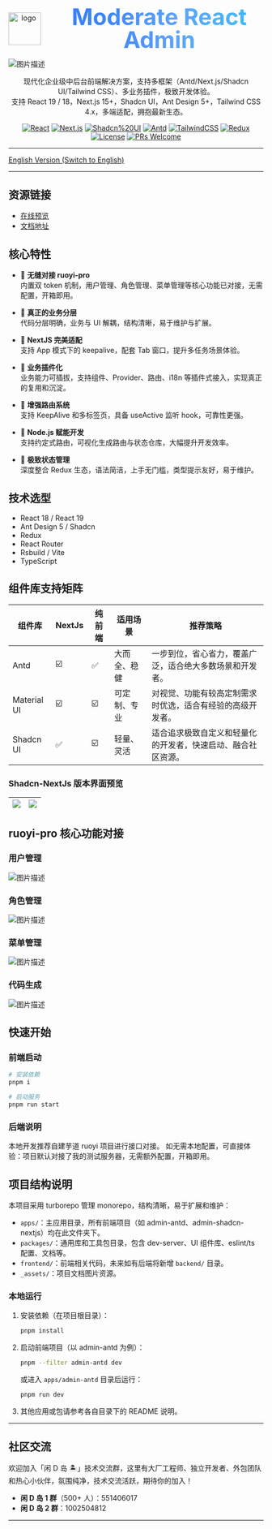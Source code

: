 
<div align="center" style="display: flex; flex-direction: row; align-items: center; justify-content: center; gap: 16px;">
  <img src="./_assets/logo.png" alt="logo" height="64" style="vertical-align: middle; margin-right: 12px;" />
  <span style="font-size:2.8rem; font-weight: bold; vertical-align: middle; background: linear-gradient(90deg, #3b82f6 20%, #60a5fa 60%, #38bdf8 100%); -webkit-background-clip: text; -webkit-text-fill-color: transparent; display: inline-block; line-height: 1;">Moderate React Admin</span>
</div>

![图片描述](./_assets/info.png)

<div align="center">

现代化企业级中后台前端解决方案，支持多框架（Antd/Next.js/Shadcn UI/Tailwind CSS）、多业务插件，极致开发体验。
<br />
支持 React 19 / 18，Next.js 15+，Shadcn UI，Ant Design 5+，Tailwind CSS 4.x，多端适配，拥抱最新生态。

[![React](https://img.shields.io/badge/React-19.x%20%7C%2018.x-blue?style=flat-square)](https://react.dev/)
[![Next.js](https://img.shields.io/badge/Next.js-15%2B-black?style=flat-square)](https://nextjs.org/)
[![Shadcn%20UI](https://img.shields.io/badge/Shadcn--UI-%F0%9F%92%96-lightgrey?style=flat-square)](https://ui.shadcn.com/)
[![Antd](https://img.shields.io/badge/Antd-5.x-blue?style=flat-square)](https://ant.design/)
[![TailwindCSS](https://img.shields.io/badge/TailwindCSS-4.x-06B6D4?style=flat-square&logo=tailwindcss)](https://tailwindcss.com/)
[![Redux](https://img.shields.io/badge/Redux-Toolkit-purple?style=flat-square)](https://redux-toolkit.js.org/)
[![License](https://img.shields.io/github/license/DLand-Team/moderate-react-admin?style=flat-square)](./LICENSE)
[![PRs Welcome](https://img.shields.io/badge/PRs-welcome-brightgreen.svg?style=flat-square)](https://github.com/DLand-Team/moderate-react-admin/pulls)

</div>

---

[English Version (Switch to English)](./README.zh-CN.md)

---

## 资源链接

- [在线预览](http://111.229.110.163/)
- [文档地址](https://dland-team.github.io/moderate-react-admin/)

## 核心特性

- 🍎 **无缝对接 ruoyi-pro**  
  内置双 token 机制，用户管理、角色管理、菜单管理等核心功能已对接，无需配置，开箱即用。

- 🍇 **真正的业务分层**  
  代码分层明确，业务与 UI 解耦，结构清晰，易于维护与扩展。

- 🥥 **NextJS 完美适配**  
  支持 App 模式下的 keepalive，配套 Tab 窗口，提升多任务场景体验。

- 🥕 **业务插件化**  
  业务能力可插拔，支持组件、Provider、路由、i18n 等插件式接入，实现真正的复用和沉淀。

- 🍞 **增强路由系统**  
  支持 KeepAlive 和多标签页，具备 useActive 监听 hook，可靠性更强。

- 🥦 **Node.js 赋能开发**  
  支持约定式路由，可视化生成路由与状态仓库，大幅提升开发效率。

- 🥑 **极致状态管理**  
  深度整合 Redux 生态，语法简洁，上手无门槛，类型提示友好，易于维护。

## 技术选型

- React 18 / React 19
- Ant Design 5 / Shadcn
- Redux
- React Router
- Rsbuild / Vite
- TypeScript

## 组件库支持矩阵

| 组件库      | NextJs | 纯前端 | 适用场景     | 推荐策略                                                     |
| ----------- | ------ | ------ | ------------ | ------------------------------------------------------------ |
| Antd        | ☑️     | ✅     | 大而全、稳健 | 一步到位，省心省力，覆盖广泛，适合绝大多数场景和开发者。     |
| Material UI | ☑️     | ☑️     | 可定制、专业 | 对视觉、功能有较高定制需求时优选，适合有经验的高级开发者。   |
| Shadcn UI   | ✅     | ☑️     | 轻量、灵活   | 适合追求极致自定义和轻量化的开发者，快速启动、融合社区资源。 |

### Shadcn-NextJs 版本界面预览

| ![](_assets/shadcn-nextjs-2.png) | ![](_assets/shadcn-nexts-1.png) |
| :------------------------------: | :-----------------------------: |

## ruoyi-pro 核心功能对接

### 用户管理

![图片描述](./_assets/user.png)

### 角色管理

![图片描述](./_assets/role.png)

### 菜单管理

![图片描述](./_assets/menu.png)

### 代码生成

![图片描述](./_assets/code.png)

## 快速开始

### 前端启动

```bash
# 安装依赖
pnpm i

# 启动服务
pnpm run start
```

### 后端说明

本地开发推荐自建芋道 ruoyi 项目进行接口对接。
如无需本地配置，可直接体验：项目默认对接了我的测试服务器，无需额外配置，开箱即用。

## 项目结构说明

本项目采用 turborepo 管理 monorepo，结构清晰，易于扩展和维护：

- `apps/`：主应用目录，所有前端项目（如 admin-antd、admin-shadcn-nextjs）均在此文件夹下。
- `packages/`：通用库和工具包目录，包含 dev-server、UI 组件库、eslint/ts 配置、文档等。
- `frontend/`：前端相关代码，未来如有后端将新增 `backend/` 目录。
- `_assets/`：项目文档图片资源。

### 本地运行

1. 安装依赖（在项目根目录）：
   ```bash
   pnpm install
   ```
2. 启动前端项目（以 admin-antd 为例）：
   ```bash
   pnpm --filter admin-antd dev
   ```
   或进入 `apps/admin-antd` 目录后运行：
   ```bash
   pnpm run dev
   ```
3. 其他应用或包请参考各自目录下的 README 说明。

---

## 社区交流

欢迎加入「闲 D 岛 🏝️」技术交流群，这里有大厂工程师、独立开发者、外包团队和热心小伙伴，氛围纯净，技术交流活跃，期待你的加入！

- **闲 D 岛 1 群**（500+ 人）：551406017
- **闲 D 岛 2 群**：1002504812

---
